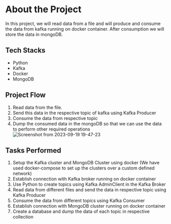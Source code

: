 # About the Project
In this project, we will read data from a file and will produce and consume the data from kafka running on docker container. After consumption we will store the data in mongoDB.

## Tech Stacks
* Python
* Kafka
* Docker
* MongoDB

## Project Flow
1. Read data from the file.
2. Send this data in the respective topic of kafka using Kafka Producer
3. Consume the data from respective topic
4. Dump the consumed data in the mongoDB so that we can use the data to perform other required operations
   ![Screenshot from 2023-09-19 19-47-23](https://github.com/sangwanamit621/kafka-etl/assets/96620780/d32ffeae-e40c-492e-9784-cbaf34138702)

## Tasks Performed
1. Setup the Kafka cluster and MongoDB Cluster using docker (We have used docker-compose to set up the clusters over a custom defined network)
2. Establish connection with Kafka broker running on docker container
3. Use Python to create topics using Kafka AdminClient in the Kafka Broker
4. Read data from different files and send the data in respective topic using Kafka Producer
5. Consume the data from different topics using Kafka Consumer
6. Establish connection with MongoDB cluster running on docker container
7. Create a database and dump the data of each topic in respective collection



